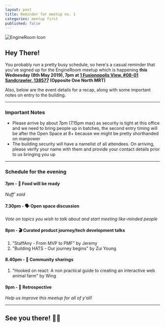 ```yaml
---
layout: post
title: Reminder for meetup no. 1
categories: meetup first
published: false
---
```


![EngineRoom Icon](https://scontent-sin6-2.xx.fbcdn.net/v/t1.0-9/52382635_2077762642312810_5734277537731706880_n.jpg?_nc_cat=100&_nc_oc=AQl9GiU4v0YUtlRbDsYICsh_icNVHI2UcMn37IM1Y5SpKXlj4AQ_ianysmVKXSkVdh4&_nc_ht=scontent-sin6-2.xx&oh=95421e705428ad640923c9e212edccac&oe=5D720B67)

## Hey There!

You probably run a pretty busy schedule, so here's a casual reminder that you've signed up for the EngineRoom meetup which is happening **this Wednesday (8th May 2019), 7pm at [1 Fusionopolis View, #08-01 Sandcrawler, 138577](https://goo.gl/maps/RDcUoUmsmY6He63P6) (Opposite One North MRT)**

Also, below are the event details for a recap, along with some important notes on entry to the building.

- - -

### Important Notes

- Please arrive by about 7pm (7.15pm max) as security is tight at this office and we need to bring people up in batches, the second entry timing will be after the Open Space at 8+ because we might be pretty shorthanded on manpower
- The building security will have a namelist of all attendees. On arriving, please verify your name with them and provide your contact details prior to us bringing you up

- - -

### Schedule for the evening

#### 7pm - 🎉 Food will be ready

*Nuff' said*

#### 7.30pm - 🗣 Open space discussion

*Vote on topics you wish to talk about and start meeting like-minded people*

#### 8pm - 🎬 Curated product journey/tech development talks

1. "StaffAny - From MVP to PMF" by Jeremy
2. "Building HATS - Our journey begins" by Zui Young

#### 8.40pm - 🎤 Community sharings

1. "Hooked on react: A non practical guide to creating an interactive web animal farm" by Wing

#### 9pm - 🔬 Retrospective

*Help us improve this meetup for all of y'all!*

- - -

## See you there! ✌🏼

